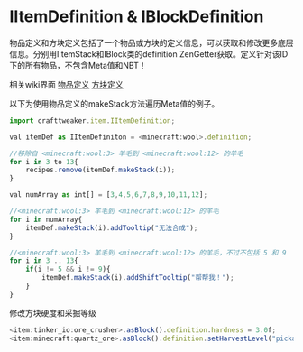 # IItemDefinition & IBlockDefinition



物品定义和方块定义包括了一个物品或方块的定义信息，可以获取和修改更多底层信息。分别用IItemStack和IBlock类的definition ZenGetter获取。定义针对该ID下的所有物品，不包含Meta值和NBT！

相关wiki界面 [物品定义](https://crafttweaker.readthedocs.io/zh_CN/latest/Vanilla/Items/IItemDefinition/) [方块定义](https://crafttweaker.readthedocs.io/zh_CN/latest/Vanilla/Blocks/IBlockDefinition/)

以下为使用物品定义的makeStack方法遍历Meta值的例子。

```javascript
import crafttweaker.item.IItemDefinition;

val itemDef as IItemDefiniton = <minecraft:wool>.definition;

//移除自 <minecraft:wool:3> 羊毛到 <minecraft:wool:12> 的羊毛
for i in 3 to 13{
    recipes.remove(itemDef.makeStack(i));
}

val numArray as int[] = [3,4,5,6,7,8,9,10,11,12];

//<minecraft:wool:3> 羊毛到 <minecraft:wool:12> 的羊毛
for i in numArray{
    itemDef.makeStack(i).addTooltip("无法合成");
}

//<minecraft:wool:3> 羊毛到 <minecraft:wool:12> 的羊毛，不过不包括 5 和 9
for i in 3 .. 13{
    if(i != 5 && i != 9){
        itemDef.makeStack(i).addShiftTooltip("帮帮我！");
    }
}
```

修改方块硬度和采掘等级

```javascript
<item:tinker_io:ore_crusher>.asBlock().definition.hardness = 3.0f;
<item:minecraft:quartz_ore>.asBlock().definition.setHarvestLevel("pickaxe", 1);
```

